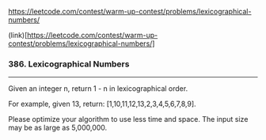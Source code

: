 https://leetcode.com/contest/warm-up-contest/problems/lexicographical-numbers/

(link)[https://leetcode.com/contest/warm-up-contest/problems/lexicographical-numbers/]

### 386. Lexicographical Numbers

---

Given an integer n, return 1 - n in lexicographical order.

For example, given 13, return: [1,10,11,12,13,2,3,4,5,6,7,8,9].

Please optimize your algorithm to use less time and space. The input size may be as large as 5,000,000.
